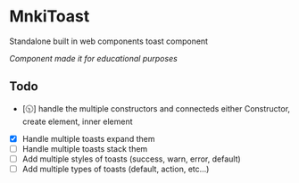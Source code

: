 # MnkiToast

Standalone built in web components toast component

*Component made it for educational purposes*

## Todo

- [🕥] handle the multiple constructors and connecteds either Constructor, create element, inner element
- [x] Handle multiple toasts expand them
- [ ] Handle multiple toasts stack them
- [ ] Add multiple styles of toasts (success, warn, error, default)
- [ ] Add multiple types of toasts (default, action, etc...)